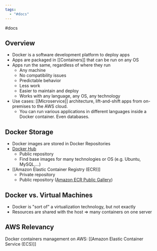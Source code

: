 ```yaml
---
tags:
  - "#docs"
---
```

#docs 

## Overview

- Docker is a software development platform to deploy apps
- Apps are packaged in [[Containers]] that can be run on any OS
- Apps run the same, regardless of where they run
	- Any machine
	- No compatibility issues
	- Predictable behavior
	- Less work
	- Easier to maintain and deploy
	- Works with any language, any OS, any technology
- Use cases: [[Microservice]] architecture, lift-and-shift apps from on-premises to the AWS cloud.
	- You can run various applications in different languages inside a Docker container. Even databases.


## Docker Storage
- Docker images are stored in Docker Repositories
- [Docker Hub](https://hub.docker.com)
	- Public repository
	- Find base images for many technologies or OS (e.g. Ubuntu, MySQL,...)
- [[Amazon Elastic Container Registry (ECR)]]
	- Private repository
	- Public repository ([Amazon ECR Public Gallery](https://gallery.ecr.aws))


## Docker vs. Virtual Machines

- Docker is "sort of" a virtualization technology, but not exactly
- Resources are shared with the host => many containers on one server

## AWS Relevancy

Docker containers management on AWS: [[Amazon Elastic Container Service (ECS)]]